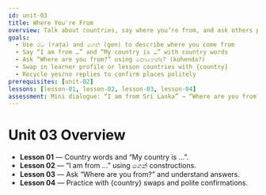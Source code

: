 ```yaml
---
id: unit-03
title: Where You're From
overview: Talk about countries, say where you’re from, and ask others politely about their origin.
goals:
  - Use රට (raṭa) and ගෙන් (gen) to describe where you come from
  - Say “I am from …” and “My country is …” with country words
  - Ask “Where are you from?” using කොහෙන්ද? (kohenda?)
  - Swap in learner profile or lesson countries with {country}
  - Recycle yes/no replies to confirm places politely
prerequisites: [unit-02]
lessons: [lesson-01, lesson-02, lesson-03, lesson-04]
assessment: Mini dialogue: “I am from Sri Lanka” → “Where are you from?” → reply with your country.
---
```


# Unit 03 Overview

- **Lesson 01** — Country words and “My country is …”.
- **Lesson 02** — “I am from …” using ගෙන් constructions.
- **Lesson 03** — Ask “Where are you from?” and understand answers.
- **Lesson 04** — Practice with {country} swaps and polite confirmations.
